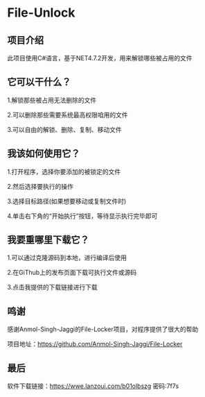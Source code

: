# File-Unlock

## 项目介绍

此项目使用C#语言，基于NET4.7.2开发，用来解锁哪些被占用的文件

## 它可以干什么？

1.解锁那些被占用无法删除的文件

2.可以删除那些需要系统最高权限咱用的文件

3.可以自由的解锁、删除、复制、移动文件

## 我该如何使用它？

1.打开程序，选择你要添加的被锁定的文件

2.然后选择要执行的操作

3.选择目标路径(如果想要移动或复制文件时)

4.单击右下角的“开始执行”按钮，等待显示执行完毕即可

## 我要重哪里下载它？

1.可以通过克隆源码到本地，进行编译后使用

2.在GiThub上的发布页面下载可执行文件或源码

3.点击我提供的下载链接进行下载

## 鸣谢

感谢Anmol-Singh-Jaggi的File-Locker项目，对程序提供了很大的帮助

项目地址：https://github.com/Anmol-Singh-Jaggi/File-Locker

## 最后

软件下载链接：https://wwe.lanzoui.com/b01olbszg 密码:7f7s





